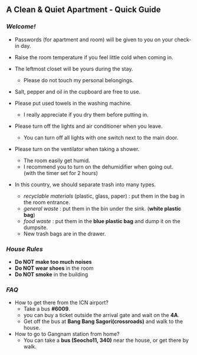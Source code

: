 ## A Clean & Quiet Apartment - Quick Guide

### *Welcome!*
  
- Passwords (for apartment and room) will be given to you on your check-in day.
  
- Raise the room temperature if you feel little cold when coming in.
  
- The leftmost closet will be yours during the stay.
  - Please do not touch my personal belongings.

- Salt, pepper and oil in the cupboard are free to use.
  
- Please put used towels in the washing machine.
  - I really appreciate if you dry them before putting in.
  
- Please turn off the lights and air conditioner when you leave.
  - You can turn off all lights with one switch next to the main door.
  
- Please turn on the ventilator when taking a shower.
  - The room easily get humid.
  - I recommend you to turn on the dehumidifier when going out.   
  (with the timer set for 2 hours)
  
- In this country, we should separate trash into many types.
  - *recyclable materials* (plastic, glass, paper) : put them in the bag in the room entrance.
  - *general waste* : put them in the bin under the sink. (**white plastic bag**)
  - *food waste* : put them in the **blue plastic bag** and dump it on the dumpsite.
  - New trash bags are in the drawer.
  
  
### *House Rules*
- **Do NOT make too much noises**
- **Do NOT wear shoes** in the room
- **Do NOT smoke** in the building
  
  
### *FAQ*
  
- How to get there from the ICN airport?
  - Take a bus **#6009**.
  - you can buy a ticket outside the arrival gate and wait on the **4A**. 
  - Get off the bus at **Bang Bang Sagori(crossroads)** and walk to the house.
- How to go to Gangnam station from home?
  - You can take a **bus (Seocho11, 340)** near the house, or get there by walk.
